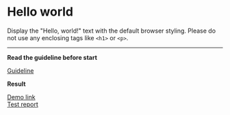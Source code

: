 # Hello world

Display the "Hello, world!" text with the default browser styling. Please do not 
use any enclosing tags like `<h1>` or `<p>`.
___
**Read the guideline before start**

[Guideline](https://github.com/mate-academy/layout_task-guideline/blob/master/README.md)

**Result**

[Demo link](https://ronyshchenko.github.io/layout_hello-world/) <br>
[Test report](https://ronyshchenko.github.io/layout_hello-world/report/html_report/)
